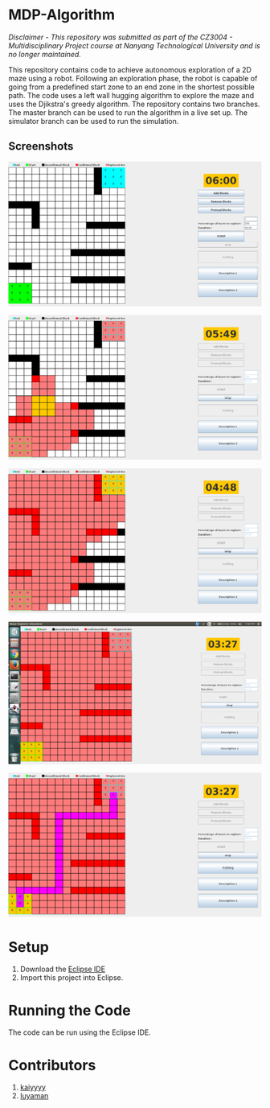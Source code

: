 # MDP-Algorithm
<i>Disclaimer - This repository was submitted as part of the CZ3004 - Multidisciplinary Project course at Nanyang Technological University and is no longer maintained.</i>

This repository contains code to achieve autonomous exploration of a 2D maze using a robot. Following an exploration phase, the robot is capable of going from a predefined start zone to an end zone in the shortest possible path. The code uses a left wall hugging algorithm to explore the maze and uses the Djikstra's greedy algorithm. The repository contains two branches. The master branch can be used to run the algorithm in a live set up. The simulator branch can be used to run the simulation.

## Screenshots 

![A sample maze](Screenshots/StartMaze.png)

![Initial Phase](Screenshots/InitialPhase.png)

![Robot Reached the Goal Zone](Screenshots/GoalZone.png)

![Exploration Completed](Screenshots/Explored.png)

![Shortest Path](Screenshots/ShortestPath.png)

# Setup
1. Download the [Eclipse IDE](https://eclipse.org/ide/)
2. Import this project into Eclipse.

# Running the Code
The code can be run using the Eclipse IDE.

# Contributors
1. [kaiyyyy](https://github.com/kaiyyyy)
2. [luyaman](https://github.com/luyaman)

